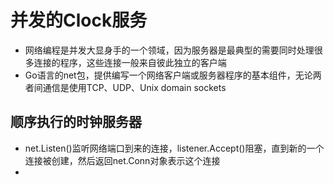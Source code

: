 # 并发的Clock服务
- 网络编程是并发大显身手的一个领域，因为服务器是最典型的需要同时处理很多连接的程序，这些连接一般来自彼此独立的客户端
- Go语言的net包，提供编写一个网络客户端或服务器程序的基本组件，无论两者间通信是使用TCP、UDP、Unix domain sockets

## 顺序执行的时钟服务器
- net.Listen()监听网络端口到来的连接，listener.Accept()阻塞，直到新的一个连接被创建，然后返回net.Conn对象表示这个连接
- 